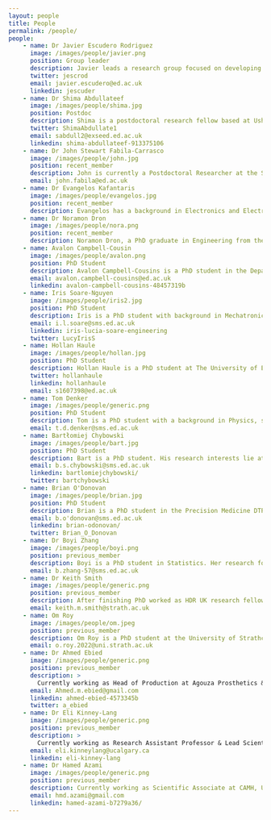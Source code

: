```yaml
---
layout: people
title: People
permalink: /people/
people:
    - name: Dr Javier Escudero Rodriguez 
      image: /images/people/javier.png
      position: Group leader
      description: Javier leads a research group focused on developing and applying signal processing algorithms to biomedical data.
      twitter: jescrod
      email: javier.escudero@ed.ac.uk
      linkedin: jescuder
    - name: Dr Shima Abdullateef
      image: /images/people/shima.jpg
      position: Postdoc
      description: Shima is a postdoctoral research fellow based at Usher institute. Her research is developing an automated seizure detection method with minimal EEG montage. 
      twitter: ShimaAbdullate1
      email: sabdull2@exseed.ed.ac.uk
      linkedin: shima-abdullateef-913375106
    - name: Dr John Stewart Fabila-Carrasco
      image: /images/people/john.jpg
      position: recent_member
      description: John is currently a Postdoctoral Researcher at the School of Informatics. His research interests lie in spectral graph theory, specifically focusing on the discrete magnetic Laplacian and graph signal processing applications.
      email: john.fabila@ed.ac.uk
    - name: Dr Evangelos Kafantaris
      image: /images/people/evangelos.jpg
      position: recent_member
      description: Evangelos has a background in Electronics and Electrical Engineering and a PhD in Entropy Quantification Algorithms. His current research focuses on the analysis of systems and the design and deployment of machine learning algorithms.
    - name: Dr Noramon Dron
      image: /images/people/nora.png
      position: recent_member
      description: Noramon Dron, a PhD graduate in Engineering from the University of Edinburgh, is specializing in multimodal data fusion using tensor decomposition. Her research, particularly in the application of tensor decomposition to diverse biomedical contexts, with a specific focus on brain and psychological scores. Currently a lecturer in the Biomedical Engineering Department at Srinakharinwirot University, Thailand.
    - name: Avalon Campbell-Cousin
      image: /images/people/avalon.png
      position: PhD Student
      description: Avalon Campbell-Cousins is a PhD student in the Department of Engineering at the University of Edinburgh. His research focuses on how graph and network theory can be harnessed to analyze functional and structural MRI images, with the aim to develop graph measures sensitive to diseases such as Alzheimer’s.
      email: avalon.campbell-cousins@ed.ac.uk
      linkedin: avalon-campbell-cousins-48457319b
    - name: Iris Soare-Nguyen
      image: /images/people/iris2.jpg
      position: PhD Student
      description: Iris is a PhD student with background in Mechatronic Engineering and Control Theory. Her work consists in simulating network control using epileptic EEG dynamic connectivity with the purpose of steering connectivity away from the ictal state. 
      email: i.l.soare@sms.ed.ac.uk 
      linkedin: iris-lucia-soare-engineering
      twitter: LucyIrisS
    - name: Hollan Haule
      image: /images/people/hollan.jpg
      position: PhD Student
      description: Hollan Haule is a PhD student at The University of Edinburgh. His research focuses on developing machine learning techniques for analysis of ICU patient physiological time series data.
      twitter: hollanhaule
      linkedin: hollanhaule
      email: s1607398@ed.ac.uk
    - name: Tom Denker
      image: /images/people/generic.png
      position: PhD Student
      description: Tom is a PhD student with a background in Physics, specializing in the automated, data-driven detection of ischemic cardiovascular pathologies through biosignal monitoring in intensive care settings.
      email: t.d.denker@sms.ed.ac.uk
    - name: Bartłomiej Chybowski
      image: /images/people/bart.jpg
      position: PhD Student
      description: Bart is a PhD student. His research interests lie at the intersection of computational neuroscience, data science and programming. He is particularly interested in analysing electroencephalogram signals (EEG).
      email: b.s.chybowski@sms.ed.ac.uk 
      linkedin: bartlomiejchybowski/
      twitter: bartchybowski
    - name: Brian O'Donovan
      image: /images/people/brian.jpg
      position: PhD Student
      description: Brian is a PhD student in the Precision Medicine DTP at the University of Edinburgh. His research focuses on the application of machine learning techniques to physiological time series data from paediatric intensive care units. 
      email: b.o'donovan@sms.ed.ac.uk
      linkedin: brian-odonovan/
      twitter: Brian_O_Donovan
    - name: Dr Boyi Zhang
      image: /images/people/boyi.png
      position: previous_member
      description: Boyi is a PhD student in Statistics. Her research focus on the combination of signal processing and network theory.
      email: b.zhang-57@sms.ed.ac.uk
    - name: Dr Keith Smith
      image: /images/people/generic.png
      position: previous_member
      description: After finishing PhD worked as HDR UK research fellow. Currently working as Lecturer at  Computer and Information Sciences, University of Strathclyde.
      email: keith.m.smith@strath.ac.uk
    - name: Om Roy
      image: /images/people/om.jpeg
      position: previous_member
      description: Om Roy is a PhD student at the University of Strathclyde and a research assistant at the University of Edinburgh. He's currently working on the Permutation Entropy for Graph Signals project funded by the Leverhulme Trust. Om's research involves creating mathematical models to analyze complex systems, particularly using network science techniques to study dynamic functional connectivity in EEG signals.
      email: o.roy.2022@uni.strath.ac.uk
    - name: Dr Ahmed Ebied
      image: /images/people/generic.png
      position: previous_member
      description: > 
        Currently working as Head of Production at Agouza Prosthetics & Orthotic center and as Part-time lecturer at New Cairo Technological University.
      email: Ahmed.m.ebied@gmail.com
      linkedin: ahmed-ebied-4573345b
      twitter: a_ebied
    - name: Dr Eli Kinney-Lang
      image: /images/people/generic.png
      position: previous_member
      description: >
        Currently working as Research Assistant Professor & Lead Scientist, BCI4Kids, Department of Pediatrics, Cumming School of Medicine, University of Calgary, Calgary, AB, Canada; Founder & CEO, BCI Games, Calgary, AB, Canada; Co-founder, Possibility Neurotechnologies, Calgary, AB, Canada.
      email: eli.kinneylang@ucalgary.ca
      linkedin: eli-kinney-lang
    - name: Dr Hamed Azami
      image: /images/people/generic.png
      position: previous_member
      description: Currently working as Scientific Associate at CAMH, University of Toronto, ON, CA.
      email: hmd.azami@gmail.com
      linkedin: hamed-azami-b7279a36/      
---
```

